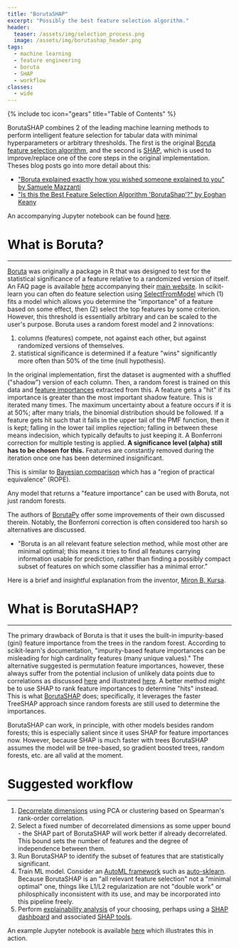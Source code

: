 ```yaml
---
title: "BorutaSHAP"
excerpt: "Possibly the best feature selection algorithm."
header:
  teaser: /assets/img/selection_process.png
  image: /assets/img/borutashap_header.png
tags:
  - machine learning
  - feature engineering
  - boruta
  - SHAP
  - workflow
classes:
  - wide
---
```


{% include toc icon="gears" title="Table of Contents" %}

BorutaSHAP combines 2 of the leading machine learning methods to perform intelligent feature selection for tabular data with minimal hyperparameters or arbitrary thresholds.  The first is the original [Boruta feature selection algorithm](https://www.jstatsoft.org/article/view/v036i11), and the second is [SHAP](https://github.com/slundberg/shap), which is used to improve/replace one of the core steps in the original implementation.  Theses blog posts go into more detail about this:

* ["Boruta explained exactly how you wished someone explained to you" by Samuele Mazzanti](https://towardsdatascience.com/boruta-explained-the-way-i-wish-someone-explained-it-to-me-4489d70e154a)
* ["Is this the Best Feature Selection Algorithm 'BorutaShap'?" by Eoghan Keany](https://medium.com/analytics-vidhya/is-this-the-best-feature-selection-algorithm-borutashap-8bc238aa1677)

An accompanying Jupyter notebook can be found [here](/examples/borutashap/).

# What is Boruta?
---
[Boruta](https://www.jstatsoft.org/article/view/v036i11) was originally a package in R that was designed to test for the statistical significance of a feature relative to a randomized version of itself.  An FAQ page is available [here](https://notabug.org/mbq/Boruta/wiki/FAQ) accompanying their [main website](https://mbq.github.io/Boruta/). In scikit-learn you can often do feature selection using [SelectFromModel](https://scikit-learn.org/stable/modules/generated/sklearn.feature_selection.SelectFromModel.html#sklearn.feature_selection.SelectFromModel) which (1) fits a model which allows you determine the "importance" of a feature based on some effect, then (2) select the top features by some criterion.  However, this threshold is essentially arbitrary and can be scaled to the user's purpose.  Boruta uses a random forest model and 2 innovations:

1. columns (features) compete, not against each other, but against randomized versions of themselves.
2. statistical significance is determined if a feature "wins" significantly more often than 50% of the time (null hypothesis).

In the original implementation, first the dataset is augmented with a shuffled ("shadow") version of each column.  Then, a random forest is trained on this data and [feature importances](https://scikit-learn.org/stable/modules/generated/sklearn.ensemble.RandomForestClassifier.html#sklearn.ensemble.RandomForestClassifier.feature_importances_) extracted from this.  A feature gets a "hit" if its importance is greater than the most important shadow feature.  This is iterated many times.  The maximum uncertainty about a feature occurs if it is at 50%; after many trials, the binomial distribution should be followed.  If a feature gets hit such that it falls in the upper tail of the PMF function, then it is kept; falling in the lower tail implies rejection; falling in between these means indecision, which typically defaults to just keeping it.  A Bonferroni correction for multiple testing is applied.  **A significance level (alpha) still has to be chosen for this.**  Features are constantly removed during the iteration once one has been determined insignificant.

This is similar to [Bayesian comparison](https://baycomp.readthedocs.io/en/latest/introduction.html) which has a "region of practical equivalence" (ROPE).

Any model that returns a "feature importance" can be used with Boruta, not just random forests.

The authors of [BorutaPy](https://github.com/scikit-learn-contrib/boruta_py) offer some improvements of their own discussed therein.  Notably, the Bonferroni correction is often considered too harsh so alternatives are discussed.
- "Boruta is an all relevant feature selection method, while most other are minimal optimal; this means it tries to find all features carrying information usable for prediction, rather than finding a possibly compact subset of features on which some classifier has a minimal error."

Here is a brief and insightful explanation from the inventor, [Miron B. Kursa](/assets/docs/boruta_in_a_hurry.pdf).

# What is BorutaSHAP?
---
The primary drawback of Boruta is that it uses the built-in impurity-based (gini) feature importance from the trees in the random forest.  According to scikit-learn's documentation, "impurity-based feature importances can be misleading for high cardinality features (many unique values)."  The alternative suggested is permutation feature importances, however, these always suffer from the potential inclusion of unlikely data points due to correlations as discussed [here](/notes/automatic_machine_learning/) and illustrated [here](/examples/decorrelating_ml_features).  A better method might be to use SHAP to rank feature importances to determine "hits" instead.  This is what [BorutaSHAP](https://github.com/Ekeany/Boruta-Shap) does; specifically, it leverages the faster TreeSHAP approach since random forests are still used to determine the importances.

BorutaSHAP can work, in principle, with other models besides random forests; this is especially salient since it uses SHAP for feature importances now.  However, because SHAP is much faster with trees BorutaSHAP assumes the model will be tree-based, so gradient boosted trees, random forests, etc. are all valid at the moment.

# Suggested workflow
---
1. [Decorrelate dimensions](/examples/decorrelating_ml_features) using PCA or clustering based on Spearman's rank-order correlation.
2. Select a fixed number of decorrelated dimensions as some upper bound - the SHAP part of BorutaSHAP will work better if already decorrelated.  This bound sets the number of features and the degree of independence between them.
3. Run BorutaSHAP to identify the subset of features that are statistically significant.
4. Train ML model.  Consider an [AutoML framework](/notes/automatic_machine_learning/) such as [auto-sklearn](/tutorials/using_auto_sklearn/). Because BorutaSHAP is an "all relevant feature selection" not a "minimal optimal" one, things like L1/L2 regularization are not "double work" or philosphically inconsistent with its use, and may be incorporated into this pipeline freely.
5. Perform [explainability analysis](/notes/interpretable_machine_learning/) of your choosing, perhaps using a [SHAP dashboard](/tutorials/configuring_explainerdashboard/) and associated [SHAP tools](https://github.com/slundberg/shap).

An example Jupyter notebook is available [here](/examples/borutashap/) which illustrates this in action.
